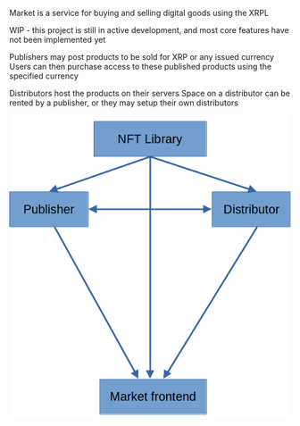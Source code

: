 Market is a service for buying and selling digital goods using the XRPL

WIP - this project is still in active development, and most core features have not been implemented yet

Publishers may post products to be sold for XRP or any issued currency
Users can then purchase access to these published products using the specified currency


Distributors host the products on their servers
Space on a distributor can be rented by a publisher, or they may setup their own distributors

![diagram](https://github.com/CreatureDev/market/blob/master/doc/diagram.png?raw=true)

